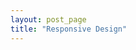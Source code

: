 ```yaml
---
layout: post_page
title: "Responsive Design"
---
```

<div id="array-highlight" class="example-select">
  <pre id="array-highlight-list">
  </pre>
</div>
<div id="ul-highlight-select" class="example-select">
   <ul id="ul-highlight-select-list">
   </ul>
</div>
<div id="incremental" class="example-select">
   <ul id="incremental-list">
   </ul>
</div>
<div id="incremental-changes" class="example-select">
   <ul id="incremental-changes-list">
   </ul>
</div>
<script type="text/javascript" src="/js/jquery.min.js"></script>
<script type="text/javascript" src="/js/bacon.js"></script>
<script type="text/javascript" src="/js/bacon-model.js"></script>
<script type="text/javascript" src="/js/bacon-jquery.js"></script>
<script type="text/javascript" src="/js/responsive-design-frp.js"></script>
